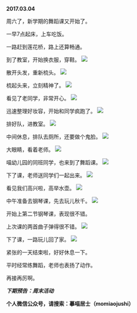 
          
**2017.03.04**

周六了，新学期的舞蹈课又开始了。

一早7点起床，上车吃饭。

一路赶到莲花桥，路上还算畅通。

到了教室，开始换衣服，穿鞋。
![](http://upload-images.jianshu.io/upload_images/51001-e15ef3bcca90db0b.jpg)


散开头发，重新梳头。
![](http://upload-images.jianshu.io/upload_images/51001-85363e30a585ae42.jpg)


梳起头来，立刻精神了。
![](http://upload-images.jianshu.io/upload_images/51001-08117606522d310a.jpg)


看见了老同学，非常开心。
![](http://upload-images.jianshu.io/upload_images/51001-9e78c63f93f1fba5.jpg)


迅速整理好妆容，开始和同学疯跑了。
![](http://upload-images.jianshu.io/upload_images/51001-63e5e759921a83e7.jpg)


排好队，进教室。
![](http://upload-images.jianshu.io/upload_images/51001-7656b1b3c88463ec.jpg)


中间休息，排队去厕所，还要做个鬼脸。
![](http://upload-images.jianshu.io/upload_images/51001-3cb40861877fbbb3.jpg)


大眼睛，看着老师。
![](http://upload-images.jianshu.io/upload_images/51001-12474331f07c7bce.jpg)


喵幼儿园的同班同学，也来到了舞蹈课。
![](http://upload-images.jianshu.io/upload_images/51001-566202533690f4c7.jpg)


下了课，老师送同学们一起出来。
![](http://upload-images.jianshu.io/upload_images/51001-4b1bcf88487f283c.jpg)


看见我们高兴啦，高举水壶。
![](http://upload-images.jianshu.io/upload_images/51001-bf7a4aee17307add.jpg)


中午准备去钢琴课，先去玩儿秋千。
![](http://upload-images.jianshu.io/upload_images/51001-d3c9f1320769de48.jpg)


开始上第二节钢琴课，表现很不错。

上次课的两首曲子弹得很不错。
![](http://upload-images.jianshu.io/upload_images/51001-7e4eb2deee8baa72.jpg)


下了课，一路玩儿回了家。
![](http://upload-images.jianshu.io/upload_images/51001-ffdd4959c3e81c18.jpg)


紧张的一天结束啦，好好休息一下。

平时经常练舞蹈，老师也表扬了动作。

再接再厉啊。


***下期预告：周末活动***


**个人微信公众号，请搜索：摹喵居士（momiaojushi）**

        